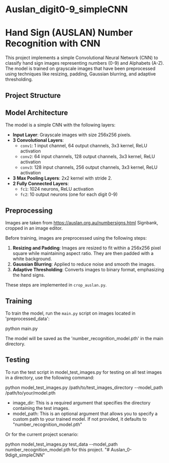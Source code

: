 # Auslan_digit0-9_simpleCNN

# Hand Sign (AUSLAN) Number Recognition with CNN

This project implements a simple Convolutional Neural Network (CNN) to classify hand sign images representing numbers (0-9) and Alphabets (A-Z). The model is trained on grayscale images that have been preprocessed using techniques like resizing, padding, Gaussian blurring, and adaptive thresholding.

## Project Structure

## Model Architecture

The model is a simple CNN with the following layers:
- **Input Layer**: Grayscale images with size 256x256 pixels.
- **3 Convolutional Layers**:
  - `conv1`: 1 input channel, 64 output channels, 3x3 kernel, ReLU activation
  - `conv2`: 64 input channels, 128 output channels, 3x3 kernel, ReLU activation
  - `conv3`: 128 input channels, 256 output channels, 3x3 kernel, ReLU activation
- **3 Max Pooling Layers**: 2x2 kernel with stride 2.
- **2 Fully Connected Layers**:
  - `fc1`: 1024 neurons, ReLU activation
  - `fc2`: 10 output neurons (one for each digit 0-9)

## Preprocessing

Images are taken from https://auslan.org.au/numbersigns.html Signbank, cropped in an image editor.

Before training, images are preprocessed using the following steps:
1. **Resizing and Padding**: Images are resized to fit within a 256x256 pixel square while maintaining aspect ratio. They are then padded with a white background.
2. **Gaussian Blurring**: Applied to reduce noise and smooth the images.
3. **Adaptive Thresholding**: Converts images to binary format, emphasizing the hand signs.

These steps are implemented in `crop_auslan.py`.

## Training

To train the model, run the `main.py` script on images located in 'preprocessed_data':

python main.py 

The model will be saved as the 'number_recognition_model.pth' in the main directory.

## Testing

To run the test script in model_test_images.py for testing on all test images in a directory, use the following command:

python model_test_images.py /path/to/test_images_directory --model_path /path/to/your/model.pth

- image_dir: This is a required argument that specifies the directory containing the test images.
- model_path: This is an optional argument that allows you to specify a custom path to your trained model. If not provided, it defaults to "number_recognition_model.pth"

Or for the current project scenario:

python model_test_images.py test_data --model_path number_recognition_model.pth for this project.
"# Auslan_0-9digit_simpleCNN" 
